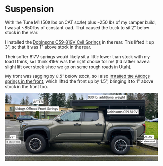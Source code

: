 # Suspension

With the Tune M1 (500 lbs on CAT scale) plus ~250 lbs of my camper build, I was at ~850 lbs of constant load. That caused the truck to sit 2" below stock in the rear.

I installed the [Dobinsons C59-819V Coil Springs](https://dobinsonusa.com/products/dobinsons-rear-coils-for-toyota-landcruiser-300-series-c59-819v-c59-819v/) in the rear. This lifted it up 3", so that it was 1" above stock in the rear.

Their softer 817V springs would likely sit a little lower than stock with my load I think, so I think 819V was the right choice for me (I'd rather have a slight lift over stock since we go on some rough roads in Utah).

My front was sagging by 0.5" below stock, so I also [installed the Alldogs springs in the front](/blog/front-lift), which lifted the front up by 1.5", bringing it to 1" above stock in the front too.

![Truck with both springs installed](./img/SuspensionAfter.jpg)